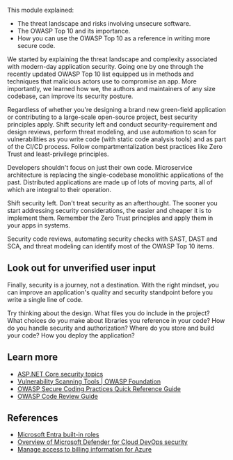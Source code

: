 This module explained:

- The threat landscape and risks involving unsecure software.
- The OWASP Top 10 and its importance.
- How you can use the OWASP Top 10 as a reference in writing more secure code.

We started by explaining the threat landscape and complexity associated with modern-day application security. Going one by one through the recently updated OWASP Top 10 list equipped us in methods and techniques that malicious actors use to compromise an app. More importantly, we learned how we, the authors and maintainers of any size codebase, can improve its security posture.

Regardless of whether you're designing a brand new green-field application or contributing to a large-scale open-source project, best security principles apply. Shift security left and conduct security-requirement and design reviews, perform threat modeling, and use automation to scan for vulnerabilities as you write code (with static code analysis tools) and as part of the CI/CD process. Follow compartmentalization best practices like Zero Trust and least-privilege principles.

Developers shouldn't focus on just their own code. Microservice architecture is replacing the single-codebase monolithic applications of the past. Distributed applications are made up of lots of moving parts, all of which are integral to their operation.

Shift security left. Don't treat security as an afterthought. The sooner you start addressing security considerations, the easier and cheaper it is to implement them. Remember the Zero Trust principles and apply them in your apps in systems.

Security code reviews, automating security checks with SAST, DAST and SCA, and threat modeling can identify most of the OWASP Top 10 items.

## Look out for unverified user input

Finally, security is a journey, not a destination. With the right mindset, you can improve an application's quality and security standpoint before you write a single line of code.

Try thinking about the design. What files you do include in the project? What choices do you make about libraries you reference in your code? How do you handle security and authorization? Where do you store and build your code? How you deploy the application?

## Learn more

- [ASP.NET Core security topics](/aspnet/core/security)
- [Vulnerability Scanning Tools | OWASP Foundation](https://owasp.org/www-community/Vulnerability_Scanning_Tools)
- [OWASP Secure Coding Practices Quick Reference Guide](https://github.com/OWASP/secure-coding-practices-quick-reference-guide)
- [OWASP Code Review Guide](https://github.com/OWASP/www-project-code-review-guide)

## References

- [Microsoft Entra built-in roles](/entra/identity/role-based-access-control/permissions-reference)
- [Overview of Microsoft Defender for Cloud DevOps security](/azure/defender-for-cloud/defender-for-devops-introduction)
- [Manage access to billing information for Azure](/azure/cost-management-billing/manage/manage-billing-access)
